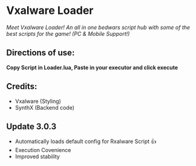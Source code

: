 # Vxalware Loader
*Meet Vxalware Loader! An all in one bedwars script hub with some of the best scripts for the game! (PC & Mobile Support!)*
## Directions of use:
**Copy Script in Loader.lua, Paste in your executor and click execute**
## Credits:
- Vxalware (Styling)
- SynthX (Backend code)
## Update 3.0.3
- Automatically loads default config for Rxalware Script 👍
- Execution Covenience
- Improved stability
